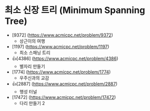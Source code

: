 최소 신장 트리 (Minimum Spanning Tree)
==========================================================================================
* [9372] (https://www.acmicpc.net/problem/9372)
  * 상근이의 여행
* [1197] (https://www.acmicpc.net/problem/1197)
  * 최소 스패닝 트리
* 👍[4386] (https://www.acmicpc.net/problem/4386)
  * 별자리 만들기
* [1774] (https://www.acmicpc.net/problem/1774)
  * 우주신과의 교감
* 👍[2887] (https://www.acmicpc.net/problem/2887)
  * 행성 터널
* [17472] (https://www.acmicpc.net/problem/17472)
  * 다리 만들기 2